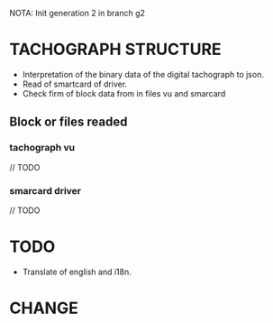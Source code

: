 NOTA: Init generation 2 in branch g2
 
# TACHOGRAPH STRUCTURE

* Interpretation of the binary data of the digital tachograph to json.
* Read of smartcard of driver.
* Check firm of block data from in files vu and smarcard

## Block or files readed

### tachograph vu
// TODO

### smarcard driver
// TODO

# TODO

* Translate of english and i18n.

# CHANGE 
